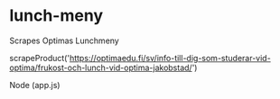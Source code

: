 ﻿# lunch-meny
 
 Scrapes Optimas Lunchmeny
 
 scrapeProduct('https://optimaedu.fi/sv/info-till-dig-som-studerar-vid-optima/frukost-och-lunch-vid-optima-jakobstad/')
 
 Node (app.js)
